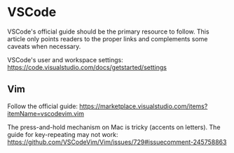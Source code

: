 # VSCode

VSCode's official guide should be the primary resource to follow. This article only points readers to the proper links and complements some caveats when necessary.

VSCode's user and workspace settings: https://code.visualstudio.com/docs/getstarted/settings

## Vim

Follow the official guide: https://marketplace.visualstudio.com/items?itemName=vscodevim.vim

The press-and-hold mechanism on Mac is tricky (accents on letters). The guide for key-repeating may not work: https://github.com/VSCodeVim/Vim/issues/729#issuecomment-245758863



